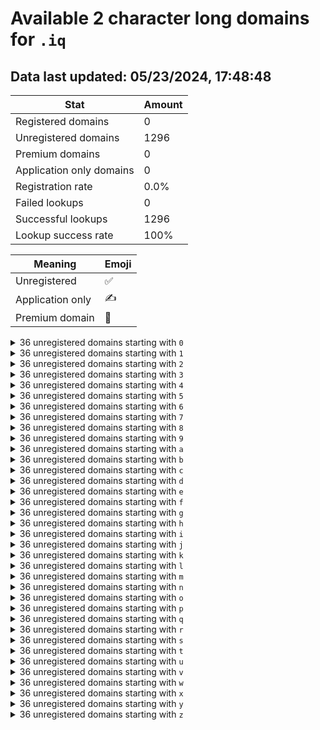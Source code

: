# Available 2 character long domains for `.iq`

## Data last updated: 05/23/2024, 17:48:48

|Stat|Amount|
|--|--|
|Registered domains|0|
|Unregistered domains|1296|
|Premium domains|0|
|Application only domains|0|
|Registration rate|0.0%|
|Failed lookups|0|
|Successful lookups|1296|
|Lookup success rate|100%|


|Meaning|Emoji|
|--|--|
|Unregistered|:white_check_mark:|
|Application only|:writing_hand:|
|Premium domain|:gem:|

<details>
<summary>36 unregistered domains starting with <bold><code>0</code></bold></summary>

|Type|Domain|
|--|--|
|:white_check_mark:|`00.iq`|
|:white_check_mark:|`01.iq`|
|:white_check_mark:|`02.iq`|
|:white_check_mark:|`03.iq`|
|:white_check_mark:|`04.iq`|
|:white_check_mark:|`05.iq`|
|:white_check_mark:|`06.iq`|
|:white_check_mark:|`07.iq`|
|:white_check_mark:|`08.iq`|
|:white_check_mark:|`09.iq`|
|:white_check_mark:|`0a.iq`|
|:white_check_mark:|`0b.iq`|
|:white_check_mark:|`0c.iq`|
|:white_check_mark:|`0d.iq`|
|:white_check_mark:|`0e.iq`|
|:white_check_mark:|`0f.iq`|
|:white_check_mark:|`0g.iq`|
|:white_check_mark:|`0h.iq`|
|:white_check_mark:|`0i.iq`|
|:white_check_mark:|`0j.iq`|
|:white_check_mark:|`0k.iq`|
|:white_check_mark:|`0l.iq`|
|:white_check_mark:|`0m.iq`|
|:white_check_mark:|`0n.iq`|
|:white_check_mark:|`0o.iq`|
|:white_check_mark:|`0p.iq`|
|:white_check_mark:|`0q.iq`|
|:white_check_mark:|`0r.iq`|
|:white_check_mark:|`0s.iq`|
|:white_check_mark:|`0t.iq`|
|:white_check_mark:|`0u.iq`|
|:white_check_mark:|`0v.iq`|
|:white_check_mark:|`0w.iq`|
|:white_check_mark:|`0x.iq`|
|:white_check_mark:|`0y.iq`|
|:white_check_mark:|`0z.iq`|
</details>
<details>
<summary>36 unregistered domains starting with <bold><code>1</code></bold></summary>

|Type|Domain|
|--|--|
|:white_check_mark:|`10.iq`|
|:white_check_mark:|`11.iq`|
|:white_check_mark:|`12.iq`|
|:white_check_mark:|`13.iq`|
|:white_check_mark:|`14.iq`|
|:white_check_mark:|`15.iq`|
|:white_check_mark:|`16.iq`|
|:white_check_mark:|`17.iq`|
|:white_check_mark:|`18.iq`|
|:white_check_mark:|`19.iq`|
|:white_check_mark:|`1a.iq`|
|:white_check_mark:|`1b.iq`|
|:white_check_mark:|`1c.iq`|
|:white_check_mark:|`1d.iq`|
|:white_check_mark:|`1e.iq`|
|:white_check_mark:|`1f.iq`|
|:white_check_mark:|`1g.iq`|
|:white_check_mark:|`1h.iq`|
|:white_check_mark:|`1i.iq`|
|:white_check_mark:|`1j.iq`|
|:white_check_mark:|`1k.iq`|
|:white_check_mark:|`1l.iq`|
|:white_check_mark:|`1m.iq`|
|:white_check_mark:|`1n.iq`|
|:white_check_mark:|`1o.iq`|
|:white_check_mark:|`1p.iq`|
|:white_check_mark:|`1q.iq`|
|:white_check_mark:|`1r.iq`|
|:white_check_mark:|`1s.iq`|
|:white_check_mark:|`1t.iq`|
|:white_check_mark:|`1u.iq`|
|:white_check_mark:|`1v.iq`|
|:white_check_mark:|`1w.iq`|
|:white_check_mark:|`1x.iq`|
|:white_check_mark:|`1y.iq`|
|:white_check_mark:|`1z.iq`|
</details>
<details>
<summary>36 unregistered domains starting with <bold><code>2</code></bold></summary>

|Type|Domain|
|--|--|
|:white_check_mark:|`20.iq`|
|:white_check_mark:|`21.iq`|
|:white_check_mark:|`22.iq`|
|:white_check_mark:|`23.iq`|
|:white_check_mark:|`24.iq`|
|:white_check_mark:|`25.iq`|
|:white_check_mark:|`26.iq`|
|:white_check_mark:|`27.iq`|
|:white_check_mark:|`28.iq`|
|:white_check_mark:|`29.iq`|
|:white_check_mark:|`2a.iq`|
|:white_check_mark:|`2b.iq`|
|:white_check_mark:|`2c.iq`|
|:white_check_mark:|`2d.iq`|
|:white_check_mark:|`2e.iq`|
|:white_check_mark:|`2f.iq`|
|:white_check_mark:|`2g.iq`|
|:white_check_mark:|`2h.iq`|
|:white_check_mark:|`2i.iq`|
|:white_check_mark:|`2j.iq`|
|:white_check_mark:|`2k.iq`|
|:white_check_mark:|`2l.iq`|
|:white_check_mark:|`2m.iq`|
|:white_check_mark:|`2n.iq`|
|:white_check_mark:|`2o.iq`|
|:white_check_mark:|`2p.iq`|
|:white_check_mark:|`2q.iq`|
|:white_check_mark:|`2r.iq`|
|:white_check_mark:|`2s.iq`|
|:white_check_mark:|`2t.iq`|
|:white_check_mark:|`2u.iq`|
|:white_check_mark:|`2v.iq`|
|:white_check_mark:|`2w.iq`|
|:white_check_mark:|`2x.iq`|
|:white_check_mark:|`2y.iq`|
|:white_check_mark:|`2z.iq`|
</details>
<details>
<summary>36 unregistered domains starting with <bold><code>3</code></bold></summary>

|Type|Domain|
|--|--|
|:white_check_mark:|`30.iq`|
|:white_check_mark:|`31.iq`|
|:white_check_mark:|`32.iq`|
|:white_check_mark:|`33.iq`|
|:white_check_mark:|`34.iq`|
|:white_check_mark:|`35.iq`|
|:white_check_mark:|`36.iq`|
|:white_check_mark:|`37.iq`|
|:white_check_mark:|`38.iq`|
|:white_check_mark:|`39.iq`|
|:white_check_mark:|`3a.iq`|
|:white_check_mark:|`3b.iq`|
|:white_check_mark:|`3c.iq`|
|:white_check_mark:|`3d.iq`|
|:white_check_mark:|`3e.iq`|
|:white_check_mark:|`3f.iq`|
|:white_check_mark:|`3g.iq`|
|:white_check_mark:|`3h.iq`|
|:white_check_mark:|`3i.iq`|
|:white_check_mark:|`3j.iq`|
|:white_check_mark:|`3k.iq`|
|:white_check_mark:|`3l.iq`|
|:white_check_mark:|`3m.iq`|
|:white_check_mark:|`3n.iq`|
|:white_check_mark:|`3o.iq`|
|:white_check_mark:|`3p.iq`|
|:white_check_mark:|`3q.iq`|
|:white_check_mark:|`3r.iq`|
|:white_check_mark:|`3s.iq`|
|:white_check_mark:|`3t.iq`|
|:white_check_mark:|`3u.iq`|
|:white_check_mark:|`3v.iq`|
|:white_check_mark:|`3w.iq`|
|:white_check_mark:|`3x.iq`|
|:white_check_mark:|`3y.iq`|
|:white_check_mark:|`3z.iq`|
</details>
<details>
<summary>36 unregistered domains starting with <bold><code>4</code></bold></summary>

|Type|Domain|
|--|--|
|:white_check_mark:|`40.iq`|
|:white_check_mark:|`41.iq`|
|:white_check_mark:|`42.iq`|
|:white_check_mark:|`43.iq`|
|:white_check_mark:|`44.iq`|
|:white_check_mark:|`45.iq`|
|:white_check_mark:|`46.iq`|
|:white_check_mark:|`47.iq`|
|:white_check_mark:|`48.iq`|
|:white_check_mark:|`49.iq`|
|:white_check_mark:|`4a.iq`|
|:white_check_mark:|`4b.iq`|
|:white_check_mark:|`4c.iq`|
|:white_check_mark:|`4d.iq`|
|:white_check_mark:|`4e.iq`|
|:white_check_mark:|`4f.iq`|
|:white_check_mark:|`4g.iq`|
|:white_check_mark:|`4h.iq`|
|:white_check_mark:|`4i.iq`|
|:white_check_mark:|`4j.iq`|
|:white_check_mark:|`4k.iq`|
|:white_check_mark:|`4l.iq`|
|:white_check_mark:|`4m.iq`|
|:white_check_mark:|`4n.iq`|
|:white_check_mark:|`4o.iq`|
|:white_check_mark:|`4p.iq`|
|:white_check_mark:|`4q.iq`|
|:white_check_mark:|`4r.iq`|
|:white_check_mark:|`4s.iq`|
|:white_check_mark:|`4t.iq`|
|:white_check_mark:|`4u.iq`|
|:white_check_mark:|`4v.iq`|
|:white_check_mark:|`4w.iq`|
|:white_check_mark:|`4x.iq`|
|:white_check_mark:|`4y.iq`|
|:white_check_mark:|`4z.iq`|
</details>
<details>
<summary>36 unregistered domains starting with <bold><code>5</code></bold></summary>

|Type|Domain|
|--|--|
|:white_check_mark:|`50.iq`|
|:white_check_mark:|`51.iq`|
|:white_check_mark:|`52.iq`|
|:white_check_mark:|`53.iq`|
|:white_check_mark:|`54.iq`|
|:white_check_mark:|`55.iq`|
|:white_check_mark:|`56.iq`|
|:white_check_mark:|`57.iq`|
|:white_check_mark:|`58.iq`|
|:white_check_mark:|`59.iq`|
|:white_check_mark:|`5a.iq`|
|:white_check_mark:|`5b.iq`|
|:white_check_mark:|`5c.iq`|
|:white_check_mark:|`5d.iq`|
|:white_check_mark:|`5e.iq`|
|:white_check_mark:|`5f.iq`|
|:white_check_mark:|`5g.iq`|
|:white_check_mark:|`5h.iq`|
|:white_check_mark:|`5i.iq`|
|:white_check_mark:|`5j.iq`|
|:white_check_mark:|`5k.iq`|
|:white_check_mark:|`5l.iq`|
|:white_check_mark:|`5m.iq`|
|:white_check_mark:|`5n.iq`|
|:white_check_mark:|`5o.iq`|
|:white_check_mark:|`5p.iq`|
|:white_check_mark:|`5q.iq`|
|:white_check_mark:|`5r.iq`|
|:white_check_mark:|`5s.iq`|
|:white_check_mark:|`5t.iq`|
|:white_check_mark:|`5u.iq`|
|:white_check_mark:|`5v.iq`|
|:white_check_mark:|`5w.iq`|
|:white_check_mark:|`5x.iq`|
|:white_check_mark:|`5y.iq`|
|:white_check_mark:|`5z.iq`|
</details>
<details>
<summary>36 unregistered domains starting with <bold><code>6</code></bold></summary>

|Type|Domain|
|--|--|
|:white_check_mark:|`60.iq`|
|:white_check_mark:|`61.iq`|
|:white_check_mark:|`62.iq`|
|:white_check_mark:|`63.iq`|
|:white_check_mark:|`64.iq`|
|:white_check_mark:|`65.iq`|
|:white_check_mark:|`66.iq`|
|:white_check_mark:|`67.iq`|
|:white_check_mark:|`68.iq`|
|:white_check_mark:|`69.iq`|
|:white_check_mark:|`6a.iq`|
|:white_check_mark:|`6b.iq`|
|:white_check_mark:|`6c.iq`|
|:white_check_mark:|`6d.iq`|
|:white_check_mark:|`6e.iq`|
|:white_check_mark:|`6f.iq`|
|:white_check_mark:|`6g.iq`|
|:white_check_mark:|`6h.iq`|
|:white_check_mark:|`6i.iq`|
|:white_check_mark:|`6j.iq`|
|:white_check_mark:|`6k.iq`|
|:white_check_mark:|`6l.iq`|
|:white_check_mark:|`6m.iq`|
|:white_check_mark:|`6n.iq`|
|:white_check_mark:|`6o.iq`|
|:white_check_mark:|`6p.iq`|
|:white_check_mark:|`6q.iq`|
|:white_check_mark:|`6r.iq`|
|:white_check_mark:|`6s.iq`|
|:white_check_mark:|`6t.iq`|
|:white_check_mark:|`6u.iq`|
|:white_check_mark:|`6v.iq`|
|:white_check_mark:|`6w.iq`|
|:white_check_mark:|`6x.iq`|
|:white_check_mark:|`6y.iq`|
|:white_check_mark:|`6z.iq`|
</details>
<details>
<summary>36 unregistered domains starting with <bold><code>7</code></bold></summary>

|Type|Domain|
|--|--|
|:white_check_mark:|`70.iq`|
|:white_check_mark:|`71.iq`|
|:white_check_mark:|`72.iq`|
|:white_check_mark:|`73.iq`|
|:white_check_mark:|`74.iq`|
|:white_check_mark:|`75.iq`|
|:white_check_mark:|`76.iq`|
|:white_check_mark:|`77.iq`|
|:white_check_mark:|`78.iq`|
|:white_check_mark:|`79.iq`|
|:white_check_mark:|`7a.iq`|
|:white_check_mark:|`7b.iq`|
|:white_check_mark:|`7c.iq`|
|:white_check_mark:|`7d.iq`|
|:white_check_mark:|`7e.iq`|
|:white_check_mark:|`7f.iq`|
|:white_check_mark:|`7g.iq`|
|:white_check_mark:|`7h.iq`|
|:white_check_mark:|`7i.iq`|
|:white_check_mark:|`7j.iq`|
|:white_check_mark:|`7k.iq`|
|:white_check_mark:|`7l.iq`|
|:white_check_mark:|`7m.iq`|
|:white_check_mark:|`7n.iq`|
|:white_check_mark:|`7o.iq`|
|:white_check_mark:|`7p.iq`|
|:white_check_mark:|`7q.iq`|
|:white_check_mark:|`7r.iq`|
|:white_check_mark:|`7s.iq`|
|:white_check_mark:|`7t.iq`|
|:white_check_mark:|`7u.iq`|
|:white_check_mark:|`7v.iq`|
|:white_check_mark:|`7w.iq`|
|:white_check_mark:|`7x.iq`|
|:white_check_mark:|`7y.iq`|
|:white_check_mark:|`7z.iq`|
</details>
<details>
<summary>36 unregistered domains starting with <bold><code>8</code></bold></summary>

|Type|Domain|
|--|--|
|:white_check_mark:|`80.iq`|
|:white_check_mark:|`81.iq`|
|:white_check_mark:|`82.iq`|
|:white_check_mark:|`83.iq`|
|:white_check_mark:|`84.iq`|
|:white_check_mark:|`85.iq`|
|:white_check_mark:|`86.iq`|
|:white_check_mark:|`87.iq`|
|:white_check_mark:|`88.iq`|
|:white_check_mark:|`89.iq`|
|:white_check_mark:|`8a.iq`|
|:white_check_mark:|`8b.iq`|
|:white_check_mark:|`8c.iq`|
|:white_check_mark:|`8d.iq`|
|:white_check_mark:|`8e.iq`|
|:white_check_mark:|`8f.iq`|
|:white_check_mark:|`8g.iq`|
|:white_check_mark:|`8h.iq`|
|:white_check_mark:|`8i.iq`|
|:white_check_mark:|`8j.iq`|
|:white_check_mark:|`8k.iq`|
|:white_check_mark:|`8l.iq`|
|:white_check_mark:|`8m.iq`|
|:white_check_mark:|`8n.iq`|
|:white_check_mark:|`8o.iq`|
|:white_check_mark:|`8p.iq`|
|:white_check_mark:|`8q.iq`|
|:white_check_mark:|`8r.iq`|
|:white_check_mark:|`8s.iq`|
|:white_check_mark:|`8t.iq`|
|:white_check_mark:|`8u.iq`|
|:white_check_mark:|`8v.iq`|
|:white_check_mark:|`8w.iq`|
|:white_check_mark:|`8x.iq`|
|:white_check_mark:|`8y.iq`|
|:white_check_mark:|`8z.iq`|
</details>
<details>
<summary>36 unregistered domains starting with <bold><code>9</code></bold></summary>

|Type|Domain|
|--|--|
|:white_check_mark:|`90.iq`|
|:white_check_mark:|`91.iq`|
|:white_check_mark:|`92.iq`|
|:white_check_mark:|`93.iq`|
|:white_check_mark:|`94.iq`|
|:white_check_mark:|`95.iq`|
|:white_check_mark:|`96.iq`|
|:white_check_mark:|`97.iq`|
|:white_check_mark:|`98.iq`|
|:white_check_mark:|`99.iq`|
|:white_check_mark:|`9a.iq`|
|:white_check_mark:|`9b.iq`|
|:white_check_mark:|`9c.iq`|
|:white_check_mark:|`9d.iq`|
|:white_check_mark:|`9e.iq`|
|:white_check_mark:|`9f.iq`|
|:white_check_mark:|`9g.iq`|
|:white_check_mark:|`9h.iq`|
|:white_check_mark:|`9i.iq`|
|:white_check_mark:|`9j.iq`|
|:white_check_mark:|`9k.iq`|
|:white_check_mark:|`9l.iq`|
|:white_check_mark:|`9m.iq`|
|:white_check_mark:|`9n.iq`|
|:white_check_mark:|`9o.iq`|
|:white_check_mark:|`9p.iq`|
|:white_check_mark:|`9q.iq`|
|:white_check_mark:|`9r.iq`|
|:white_check_mark:|`9s.iq`|
|:white_check_mark:|`9t.iq`|
|:white_check_mark:|`9u.iq`|
|:white_check_mark:|`9v.iq`|
|:white_check_mark:|`9w.iq`|
|:white_check_mark:|`9x.iq`|
|:white_check_mark:|`9y.iq`|
|:white_check_mark:|`9z.iq`|
</details>
<details>
<summary>36 unregistered domains starting with <bold><code>a</code></bold></summary>

|Type|Domain|
|--|--|
|:white_check_mark:|`a0.iq`|
|:white_check_mark:|`a1.iq`|
|:white_check_mark:|`a2.iq`|
|:white_check_mark:|`a3.iq`|
|:white_check_mark:|`a4.iq`|
|:white_check_mark:|`a5.iq`|
|:white_check_mark:|`a6.iq`|
|:white_check_mark:|`a7.iq`|
|:white_check_mark:|`a8.iq`|
|:white_check_mark:|`a9.iq`|
|:white_check_mark:|`aa.iq`|
|:white_check_mark:|`ab.iq`|
|:white_check_mark:|`ac.iq`|
|:white_check_mark:|`ad.iq`|
|:white_check_mark:|`ae.iq`|
|:white_check_mark:|`af.iq`|
|:white_check_mark:|`ag.iq`|
|:white_check_mark:|`ah.iq`|
|:white_check_mark:|`ai.iq`|
|:white_check_mark:|`aj.iq`|
|:white_check_mark:|`ak.iq`|
|:white_check_mark:|`al.iq`|
|:white_check_mark:|`am.iq`|
|:white_check_mark:|`an.iq`|
|:white_check_mark:|`ao.iq`|
|:white_check_mark:|`ap.iq`|
|:white_check_mark:|`aq.iq`|
|:white_check_mark:|`ar.iq`|
|:white_check_mark:|`as.iq`|
|:white_check_mark:|`at.iq`|
|:white_check_mark:|`au.iq`|
|:white_check_mark:|`av.iq`|
|:white_check_mark:|`aw.iq`|
|:white_check_mark:|`ax.iq`|
|:white_check_mark:|`ay.iq`|
|:white_check_mark:|`az.iq`|
</details>
<details>
<summary>36 unregistered domains starting with <bold><code>b</code></bold></summary>

|Type|Domain|
|--|--|
|:white_check_mark:|`b0.iq`|
|:white_check_mark:|`b1.iq`|
|:white_check_mark:|`b2.iq`|
|:white_check_mark:|`b3.iq`|
|:white_check_mark:|`b4.iq`|
|:white_check_mark:|`b5.iq`|
|:white_check_mark:|`b6.iq`|
|:white_check_mark:|`b7.iq`|
|:white_check_mark:|`b8.iq`|
|:white_check_mark:|`b9.iq`|
|:white_check_mark:|`ba.iq`|
|:white_check_mark:|`bb.iq`|
|:white_check_mark:|`bc.iq`|
|:white_check_mark:|`bd.iq`|
|:white_check_mark:|`be.iq`|
|:white_check_mark:|`bf.iq`|
|:white_check_mark:|`bg.iq`|
|:white_check_mark:|`bh.iq`|
|:white_check_mark:|`bi.iq`|
|:white_check_mark:|`bj.iq`|
|:white_check_mark:|`bk.iq`|
|:white_check_mark:|`bl.iq`|
|:white_check_mark:|`bm.iq`|
|:white_check_mark:|`bn.iq`|
|:white_check_mark:|`bo.iq`|
|:white_check_mark:|`bp.iq`|
|:white_check_mark:|`bq.iq`|
|:white_check_mark:|`br.iq`|
|:white_check_mark:|`bs.iq`|
|:white_check_mark:|`bt.iq`|
|:white_check_mark:|`bu.iq`|
|:white_check_mark:|`bv.iq`|
|:white_check_mark:|`bw.iq`|
|:white_check_mark:|`bx.iq`|
|:white_check_mark:|`by.iq`|
|:white_check_mark:|`bz.iq`|
</details>
<details>
<summary>36 unregistered domains starting with <bold><code>c</code></bold></summary>

|Type|Domain|
|--|--|
|:white_check_mark:|`c0.iq`|
|:white_check_mark:|`c1.iq`|
|:white_check_mark:|`c2.iq`|
|:white_check_mark:|`c3.iq`|
|:white_check_mark:|`c4.iq`|
|:white_check_mark:|`c5.iq`|
|:white_check_mark:|`c6.iq`|
|:white_check_mark:|`c7.iq`|
|:white_check_mark:|`c8.iq`|
|:white_check_mark:|`c9.iq`|
|:white_check_mark:|`ca.iq`|
|:white_check_mark:|`cb.iq`|
|:white_check_mark:|`cc.iq`|
|:white_check_mark:|`cd.iq`|
|:white_check_mark:|`ce.iq`|
|:white_check_mark:|`cf.iq`|
|:white_check_mark:|`cg.iq`|
|:white_check_mark:|`ch.iq`|
|:white_check_mark:|`ci.iq`|
|:white_check_mark:|`cj.iq`|
|:white_check_mark:|`ck.iq`|
|:white_check_mark:|`cl.iq`|
|:white_check_mark:|`cm.iq`|
|:white_check_mark:|`cn.iq`|
|:white_check_mark:|`co.iq`|
|:white_check_mark:|`cp.iq`|
|:white_check_mark:|`cq.iq`|
|:white_check_mark:|`cr.iq`|
|:white_check_mark:|`cs.iq`|
|:white_check_mark:|`ct.iq`|
|:white_check_mark:|`cu.iq`|
|:white_check_mark:|`cv.iq`|
|:white_check_mark:|`cw.iq`|
|:white_check_mark:|`cx.iq`|
|:white_check_mark:|`cy.iq`|
|:white_check_mark:|`cz.iq`|
</details>
<details>
<summary>36 unregistered domains starting with <bold><code>d</code></bold></summary>

|Type|Domain|
|--|--|
|:white_check_mark:|`d0.iq`|
|:white_check_mark:|`d1.iq`|
|:white_check_mark:|`d2.iq`|
|:white_check_mark:|`d3.iq`|
|:white_check_mark:|`d4.iq`|
|:white_check_mark:|`d5.iq`|
|:white_check_mark:|`d6.iq`|
|:white_check_mark:|`d7.iq`|
|:white_check_mark:|`d8.iq`|
|:white_check_mark:|`d9.iq`|
|:white_check_mark:|`da.iq`|
|:white_check_mark:|`db.iq`|
|:white_check_mark:|`dc.iq`|
|:white_check_mark:|`dd.iq`|
|:white_check_mark:|`de.iq`|
|:white_check_mark:|`df.iq`|
|:white_check_mark:|`dg.iq`|
|:white_check_mark:|`dh.iq`|
|:white_check_mark:|`di.iq`|
|:white_check_mark:|`dj.iq`|
|:white_check_mark:|`dk.iq`|
|:white_check_mark:|`dl.iq`|
|:white_check_mark:|`dm.iq`|
|:white_check_mark:|`dn.iq`|
|:white_check_mark:|`do.iq`|
|:white_check_mark:|`dp.iq`|
|:white_check_mark:|`dq.iq`|
|:white_check_mark:|`dr.iq`|
|:white_check_mark:|`ds.iq`|
|:white_check_mark:|`dt.iq`|
|:white_check_mark:|`du.iq`|
|:white_check_mark:|`dv.iq`|
|:white_check_mark:|`dw.iq`|
|:white_check_mark:|`dx.iq`|
|:white_check_mark:|`dy.iq`|
|:white_check_mark:|`dz.iq`|
</details>
<details>
<summary>36 unregistered domains starting with <bold><code>e</code></bold></summary>

|Type|Domain|
|--|--|
|:white_check_mark:|`e0.iq`|
|:white_check_mark:|`e1.iq`|
|:white_check_mark:|`e2.iq`|
|:white_check_mark:|`e3.iq`|
|:white_check_mark:|`e4.iq`|
|:white_check_mark:|`e5.iq`|
|:white_check_mark:|`e6.iq`|
|:white_check_mark:|`e7.iq`|
|:white_check_mark:|`e8.iq`|
|:white_check_mark:|`e9.iq`|
|:white_check_mark:|`ea.iq`|
|:white_check_mark:|`eb.iq`|
|:white_check_mark:|`ec.iq`|
|:white_check_mark:|`ed.iq`|
|:white_check_mark:|`ee.iq`|
|:white_check_mark:|`ef.iq`|
|:white_check_mark:|`eg.iq`|
|:white_check_mark:|`eh.iq`|
|:white_check_mark:|`ei.iq`|
|:white_check_mark:|`ej.iq`|
|:white_check_mark:|`ek.iq`|
|:white_check_mark:|`el.iq`|
|:white_check_mark:|`em.iq`|
|:white_check_mark:|`en.iq`|
|:white_check_mark:|`eo.iq`|
|:white_check_mark:|`ep.iq`|
|:white_check_mark:|`eq.iq`|
|:white_check_mark:|`er.iq`|
|:white_check_mark:|`es.iq`|
|:white_check_mark:|`et.iq`|
|:white_check_mark:|`eu.iq`|
|:white_check_mark:|`ev.iq`|
|:white_check_mark:|`ew.iq`|
|:white_check_mark:|`ex.iq`|
|:white_check_mark:|`ey.iq`|
|:white_check_mark:|`ez.iq`|
</details>
<details>
<summary>36 unregistered domains starting with <bold><code>f</code></bold></summary>

|Type|Domain|
|--|--|
|:white_check_mark:|`f0.iq`|
|:white_check_mark:|`f1.iq`|
|:white_check_mark:|`f2.iq`|
|:white_check_mark:|`f3.iq`|
|:white_check_mark:|`f4.iq`|
|:white_check_mark:|`f5.iq`|
|:white_check_mark:|`f6.iq`|
|:white_check_mark:|`f7.iq`|
|:white_check_mark:|`f8.iq`|
|:white_check_mark:|`f9.iq`|
|:white_check_mark:|`fa.iq`|
|:white_check_mark:|`fb.iq`|
|:white_check_mark:|`fc.iq`|
|:white_check_mark:|`fd.iq`|
|:white_check_mark:|`fe.iq`|
|:white_check_mark:|`ff.iq`|
|:white_check_mark:|`fg.iq`|
|:white_check_mark:|`fh.iq`|
|:white_check_mark:|`fi.iq`|
|:white_check_mark:|`fj.iq`|
|:white_check_mark:|`fk.iq`|
|:white_check_mark:|`fl.iq`|
|:white_check_mark:|`fm.iq`|
|:white_check_mark:|`fn.iq`|
|:white_check_mark:|`fo.iq`|
|:white_check_mark:|`fp.iq`|
|:white_check_mark:|`fq.iq`|
|:white_check_mark:|`fr.iq`|
|:white_check_mark:|`fs.iq`|
|:white_check_mark:|`ft.iq`|
|:white_check_mark:|`fu.iq`|
|:white_check_mark:|`fv.iq`|
|:white_check_mark:|`fw.iq`|
|:white_check_mark:|`fx.iq`|
|:white_check_mark:|`fy.iq`|
|:white_check_mark:|`fz.iq`|
</details>
<details>
<summary>36 unregistered domains starting with <bold><code>g</code></bold></summary>

|Type|Domain|
|--|--|
|:white_check_mark:|`g0.iq`|
|:white_check_mark:|`g1.iq`|
|:white_check_mark:|`g2.iq`|
|:white_check_mark:|`g3.iq`|
|:white_check_mark:|`g4.iq`|
|:white_check_mark:|`g5.iq`|
|:white_check_mark:|`g6.iq`|
|:white_check_mark:|`g7.iq`|
|:white_check_mark:|`g8.iq`|
|:white_check_mark:|`g9.iq`|
|:white_check_mark:|`ga.iq`|
|:white_check_mark:|`gb.iq`|
|:white_check_mark:|`gc.iq`|
|:white_check_mark:|`gd.iq`|
|:white_check_mark:|`ge.iq`|
|:white_check_mark:|`gf.iq`|
|:white_check_mark:|`gg.iq`|
|:white_check_mark:|`gh.iq`|
|:white_check_mark:|`gi.iq`|
|:white_check_mark:|`gj.iq`|
|:white_check_mark:|`gk.iq`|
|:white_check_mark:|`gl.iq`|
|:white_check_mark:|`gm.iq`|
|:white_check_mark:|`gn.iq`|
|:white_check_mark:|`go.iq`|
|:white_check_mark:|`gp.iq`|
|:white_check_mark:|`gq.iq`|
|:white_check_mark:|`gr.iq`|
|:white_check_mark:|`gs.iq`|
|:white_check_mark:|`gt.iq`|
|:white_check_mark:|`gu.iq`|
|:white_check_mark:|`gv.iq`|
|:white_check_mark:|`gw.iq`|
|:white_check_mark:|`gx.iq`|
|:white_check_mark:|`gy.iq`|
|:white_check_mark:|`gz.iq`|
</details>
<details>
<summary>36 unregistered domains starting with <bold><code>h</code></bold></summary>

|Type|Domain|
|--|--|
|:white_check_mark:|`h0.iq`|
|:white_check_mark:|`h1.iq`|
|:white_check_mark:|`h2.iq`|
|:white_check_mark:|`h3.iq`|
|:white_check_mark:|`h4.iq`|
|:white_check_mark:|`h5.iq`|
|:white_check_mark:|`h6.iq`|
|:white_check_mark:|`h7.iq`|
|:white_check_mark:|`h8.iq`|
|:white_check_mark:|`h9.iq`|
|:white_check_mark:|`ha.iq`|
|:white_check_mark:|`hb.iq`|
|:white_check_mark:|`hc.iq`|
|:white_check_mark:|`hd.iq`|
|:white_check_mark:|`he.iq`|
|:white_check_mark:|`hf.iq`|
|:white_check_mark:|`hg.iq`|
|:white_check_mark:|`hh.iq`|
|:white_check_mark:|`hi.iq`|
|:white_check_mark:|`hj.iq`|
|:white_check_mark:|`hk.iq`|
|:white_check_mark:|`hl.iq`|
|:white_check_mark:|`hm.iq`|
|:white_check_mark:|`hn.iq`|
|:white_check_mark:|`ho.iq`|
|:white_check_mark:|`hp.iq`|
|:white_check_mark:|`hq.iq`|
|:white_check_mark:|`hr.iq`|
|:white_check_mark:|`hs.iq`|
|:white_check_mark:|`ht.iq`|
|:white_check_mark:|`hu.iq`|
|:white_check_mark:|`hv.iq`|
|:white_check_mark:|`hw.iq`|
|:white_check_mark:|`hx.iq`|
|:white_check_mark:|`hy.iq`|
|:white_check_mark:|`hz.iq`|
</details>
<details>
<summary>36 unregistered domains starting with <bold><code>i</code></bold></summary>

|Type|Domain|
|--|--|
|:white_check_mark:|`i0.iq`|
|:white_check_mark:|`i1.iq`|
|:white_check_mark:|`i2.iq`|
|:white_check_mark:|`i3.iq`|
|:white_check_mark:|`i4.iq`|
|:white_check_mark:|`i5.iq`|
|:white_check_mark:|`i6.iq`|
|:white_check_mark:|`i7.iq`|
|:white_check_mark:|`i8.iq`|
|:white_check_mark:|`i9.iq`|
|:white_check_mark:|`ia.iq`|
|:white_check_mark:|`ib.iq`|
|:white_check_mark:|`ic.iq`|
|:white_check_mark:|`id.iq`|
|:white_check_mark:|`ie.iq`|
|:white_check_mark:|`if.iq`|
|:white_check_mark:|`ig.iq`|
|:white_check_mark:|`ih.iq`|
|:white_check_mark:|`ii.iq`|
|:white_check_mark:|`ij.iq`|
|:white_check_mark:|`ik.iq`|
|:white_check_mark:|`il.iq`|
|:white_check_mark:|`im.iq`|
|:white_check_mark:|`in.iq`|
|:white_check_mark:|`io.iq`|
|:white_check_mark:|`ip.iq`|
|:white_check_mark:|`iq.iq`|
|:white_check_mark:|`ir.iq`|
|:white_check_mark:|`is.iq`|
|:white_check_mark:|`it.iq`|
|:white_check_mark:|`iu.iq`|
|:white_check_mark:|`iv.iq`|
|:white_check_mark:|`iw.iq`|
|:white_check_mark:|`ix.iq`|
|:white_check_mark:|`iy.iq`|
|:white_check_mark:|`iz.iq`|
</details>
<details>
<summary>36 unregistered domains starting with <bold><code>j</code></bold></summary>

|Type|Domain|
|--|--|
|:white_check_mark:|`j0.iq`|
|:white_check_mark:|`j1.iq`|
|:white_check_mark:|`j2.iq`|
|:white_check_mark:|`j3.iq`|
|:white_check_mark:|`j4.iq`|
|:white_check_mark:|`j5.iq`|
|:white_check_mark:|`j6.iq`|
|:white_check_mark:|`j7.iq`|
|:white_check_mark:|`j8.iq`|
|:white_check_mark:|`j9.iq`|
|:white_check_mark:|`ja.iq`|
|:white_check_mark:|`jb.iq`|
|:white_check_mark:|`jc.iq`|
|:white_check_mark:|`jd.iq`|
|:white_check_mark:|`je.iq`|
|:white_check_mark:|`jf.iq`|
|:white_check_mark:|`jg.iq`|
|:white_check_mark:|`jh.iq`|
|:white_check_mark:|`ji.iq`|
|:white_check_mark:|`jj.iq`|
|:white_check_mark:|`jk.iq`|
|:white_check_mark:|`jl.iq`|
|:white_check_mark:|`jm.iq`|
|:white_check_mark:|`jn.iq`|
|:white_check_mark:|`jo.iq`|
|:white_check_mark:|`jp.iq`|
|:white_check_mark:|`jq.iq`|
|:white_check_mark:|`jr.iq`|
|:white_check_mark:|`js.iq`|
|:white_check_mark:|`jt.iq`|
|:white_check_mark:|`ju.iq`|
|:white_check_mark:|`jv.iq`|
|:white_check_mark:|`jw.iq`|
|:white_check_mark:|`jx.iq`|
|:white_check_mark:|`jy.iq`|
|:white_check_mark:|`jz.iq`|
</details>
<details>
<summary>36 unregistered domains starting with <bold><code>k</code></bold></summary>

|Type|Domain|
|--|--|
|:white_check_mark:|`k0.iq`|
|:white_check_mark:|`k1.iq`|
|:white_check_mark:|`k2.iq`|
|:white_check_mark:|`k3.iq`|
|:white_check_mark:|`k4.iq`|
|:white_check_mark:|`k5.iq`|
|:white_check_mark:|`k6.iq`|
|:white_check_mark:|`k7.iq`|
|:white_check_mark:|`k8.iq`|
|:white_check_mark:|`k9.iq`|
|:white_check_mark:|`ka.iq`|
|:white_check_mark:|`kb.iq`|
|:white_check_mark:|`kc.iq`|
|:white_check_mark:|`kd.iq`|
|:white_check_mark:|`ke.iq`|
|:white_check_mark:|`kf.iq`|
|:white_check_mark:|`kg.iq`|
|:white_check_mark:|`kh.iq`|
|:white_check_mark:|`ki.iq`|
|:white_check_mark:|`kj.iq`|
|:white_check_mark:|`kk.iq`|
|:white_check_mark:|`kl.iq`|
|:white_check_mark:|`km.iq`|
|:white_check_mark:|`kn.iq`|
|:white_check_mark:|`ko.iq`|
|:white_check_mark:|`kp.iq`|
|:white_check_mark:|`kq.iq`|
|:white_check_mark:|`kr.iq`|
|:white_check_mark:|`ks.iq`|
|:white_check_mark:|`kt.iq`|
|:white_check_mark:|`ku.iq`|
|:white_check_mark:|`kv.iq`|
|:white_check_mark:|`kw.iq`|
|:white_check_mark:|`kx.iq`|
|:white_check_mark:|`ky.iq`|
|:white_check_mark:|`kz.iq`|
</details>
<details>
<summary>36 unregistered domains starting with <bold><code>l</code></bold></summary>

|Type|Domain|
|--|--|
|:white_check_mark:|`l0.iq`|
|:white_check_mark:|`l1.iq`|
|:white_check_mark:|`l2.iq`|
|:white_check_mark:|`l3.iq`|
|:white_check_mark:|`l4.iq`|
|:white_check_mark:|`l5.iq`|
|:white_check_mark:|`l6.iq`|
|:white_check_mark:|`l7.iq`|
|:white_check_mark:|`l8.iq`|
|:white_check_mark:|`l9.iq`|
|:white_check_mark:|`la.iq`|
|:white_check_mark:|`lb.iq`|
|:white_check_mark:|`lc.iq`|
|:white_check_mark:|`ld.iq`|
|:white_check_mark:|`le.iq`|
|:white_check_mark:|`lf.iq`|
|:white_check_mark:|`lg.iq`|
|:white_check_mark:|`lh.iq`|
|:white_check_mark:|`li.iq`|
|:white_check_mark:|`lj.iq`|
|:white_check_mark:|`lk.iq`|
|:white_check_mark:|`ll.iq`|
|:white_check_mark:|`lm.iq`|
|:white_check_mark:|`ln.iq`|
|:white_check_mark:|`lo.iq`|
|:white_check_mark:|`lp.iq`|
|:white_check_mark:|`lq.iq`|
|:white_check_mark:|`lr.iq`|
|:white_check_mark:|`ls.iq`|
|:white_check_mark:|`lt.iq`|
|:white_check_mark:|`lu.iq`|
|:white_check_mark:|`lv.iq`|
|:white_check_mark:|`lw.iq`|
|:white_check_mark:|`lx.iq`|
|:white_check_mark:|`ly.iq`|
|:white_check_mark:|`lz.iq`|
</details>
<details>
<summary>36 unregistered domains starting with <bold><code>m</code></bold></summary>

|Type|Domain|
|--|--|
|:white_check_mark:|`m0.iq`|
|:white_check_mark:|`m1.iq`|
|:white_check_mark:|`m2.iq`|
|:white_check_mark:|`m3.iq`|
|:white_check_mark:|`m4.iq`|
|:white_check_mark:|`m5.iq`|
|:white_check_mark:|`m6.iq`|
|:white_check_mark:|`m7.iq`|
|:white_check_mark:|`m8.iq`|
|:white_check_mark:|`m9.iq`|
|:white_check_mark:|`ma.iq`|
|:white_check_mark:|`mb.iq`|
|:white_check_mark:|`mc.iq`|
|:white_check_mark:|`md.iq`|
|:white_check_mark:|`me.iq`|
|:white_check_mark:|`mf.iq`|
|:white_check_mark:|`mg.iq`|
|:white_check_mark:|`mh.iq`|
|:white_check_mark:|`mi.iq`|
|:white_check_mark:|`mj.iq`|
|:white_check_mark:|`mk.iq`|
|:white_check_mark:|`ml.iq`|
|:white_check_mark:|`mm.iq`|
|:white_check_mark:|`mn.iq`|
|:white_check_mark:|`mo.iq`|
|:white_check_mark:|`mp.iq`|
|:white_check_mark:|`mq.iq`|
|:white_check_mark:|`mr.iq`|
|:white_check_mark:|`ms.iq`|
|:white_check_mark:|`mt.iq`|
|:white_check_mark:|`mu.iq`|
|:white_check_mark:|`mv.iq`|
|:white_check_mark:|`mw.iq`|
|:white_check_mark:|`mx.iq`|
|:white_check_mark:|`my.iq`|
|:white_check_mark:|`mz.iq`|
</details>
<details>
<summary>36 unregistered domains starting with <bold><code>n</code></bold></summary>

|Type|Domain|
|--|--|
|:white_check_mark:|`n0.iq`|
|:white_check_mark:|`n1.iq`|
|:white_check_mark:|`n2.iq`|
|:white_check_mark:|`n3.iq`|
|:white_check_mark:|`n4.iq`|
|:white_check_mark:|`n5.iq`|
|:white_check_mark:|`n6.iq`|
|:white_check_mark:|`n7.iq`|
|:white_check_mark:|`n8.iq`|
|:white_check_mark:|`n9.iq`|
|:white_check_mark:|`na.iq`|
|:white_check_mark:|`nb.iq`|
|:white_check_mark:|`nc.iq`|
|:white_check_mark:|`nd.iq`|
|:white_check_mark:|`ne.iq`|
|:white_check_mark:|`nf.iq`|
|:white_check_mark:|`ng.iq`|
|:white_check_mark:|`nh.iq`|
|:white_check_mark:|`ni.iq`|
|:white_check_mark:|`nj.iq`|
|:white_check_mark:|`nk.iq`|
|:white_check_mark:|`nl.iq`|
|:white_check_mark:|`nm.iq`|
|:white_check_mark:|`nn.iq`|
|:white_check_mark:|`no.iq`|
|:white_check_mark:|`np.iq`|
|:white_check_mark:|`nq.iq`|
|:white_check_mark:|`nr.iq`|
|:white_check_mark:|`ns.iq`|
|:white_check_mark:|`nt.iq`|
|:white_check_mark:|`nu.iq`|
|:white_check_mark:|`nv.iq`|
|:white_check_mark:|`nw.iq`|
|:white_check_mark:|`nx.iq`|
|:white_check_mark:|`ny.iq`|
|:white_check_mark:|`nz.iq`|
</details>
<details>
<summary>36 unregistered domains starting with <bold><code>o</code></bold></summary>

|Type|Domain|
|--|--|
|:white_check_mark:|`o0.iq`|
|:white_check_mark:|`o1.iq`|
|:white_check_mark:|`o2.iq`|
|:white_check_mark:|`o3.iq`|
|:white_check_mark:|`o4.iq`|
|:white_check_mark:|`o5.iq`|
|:white_check_mark:|`o6.iq`|
|:white_check_mark:|`o7.iq`|
|:white_check_mark:|`o8.iq`|
|:white_check_mark:|`o9.iq`|
|:white_check_mark:|`oa.iq`|
|:white_check_mark:|`ob.iq`|
|:white_check_mark:|`oc.iq`|
|:white_check_mark:|`od.iq`|
|:white_check_mark:|`oe.iq`|
|:white_check_mark:|`of.iq`|
|:white_check_mark:|`og.iq`|
|:white_check_mark:|`oh.iq`|
|:white_check_mark:|`oi.iq`|
|:white_check_mark:|`oj.iq`|
|:white_check_mark:|`ok.iq`|
|:white_check_mark:|`ol.iq`|
|:white_check_mark:|`om.iq`|
|:white_check_mark:|`on.iq`|
|:white_check_mark:|`oo.iq`|
|:white_check_mark:|`op.iq`|
|:white_check_mark:|`oq.iq`|
|:white_check_mark:|`or.iq`|
|:white_check_mark:|`os.iq`|
|:white_check_mark:|`ot.iq`|
|:white_check_mark:|`ou.iq`|
|:white_check_mark:|`ov.iq`|
|:white_check_mark:|`ow.iq`|
|:white_check_mark:|`ox.iq`|
|:white_check_mark:|`oy.iq`|
|:white_check_mark:|`oz.iq`|
</details>
<details>
<summary>36 unregistered domains starting with <bold><code>p</code></bold></summary>

|Type|Domain|
|--|--|
|:white_check_mark:|`p0.iq`|
|:white_check_mark:|`p1.iq`|
|:white_check_mark:|`p2.iq`|
|:white_check_mark:|`p3.iq`|
|:white_check_mark:|`p4.iq`|
|:white_check_mark:|`p5.iq`|
|:white_check_mark:|`p6.iq`|
|:white_check_mark:|`p7.iq`|
|:white_check_mark:|`p8.iq`|
|:white_check_mark:|`p9.iq`|
|:white_check_mark:|`pa.iq`|
|:white_check_mark:|`pb.iq`|
|:white_check_mark:|`pc.iq`|
|:white_check_mark:|`pd.iq`|
|:white_check_mark:|`pe.iq`|
|:white_check_mark:|`pf.iq`|
|:white_check_mark:|`pg.iq`|
|:white_check_mark:|`ph.iq`|
|:white_check_mark:|`pi.iq`|
|:white_check_mark:|`pj.iq`|
|:white_check_mark:|`pk.iq`|
|:white_check_mark:|`pl.iq`|
|:white_check_mark:|`pm.iq`|
|:white_check_mark:|`pn.iq`|
|:white_check_mark:|`po.iq`|
|:white_check_mark:|`pp.iq`|
|:white_check_mark:|`pq.iq`|
|:white_check_mark:|`pr.iq`|
|:white_check_mark:|`ps.iq`|
|:white_check_mark:|`pt.iq`|
|:white_check_mark:|`pu.iq`|
|:white_check_mark:|`pv.iq`|
|:white_check_mark:|`pw.iq`|
|:white_check_mark:|`px.iq`|
|:white_check_mark:|`py.iq`|
|:white_check_mark:|`pz.iq`|
</details>
<details>
<summary>36 unregistered domains starting with <bold><code>q</code></bold></summary>

|Type|Domain|
|--|--|
|:white_check_mark:|`q0.iq`|
|:white_check_mark:|`q1.iq`|
|:white_check_mark:|`q2.iq`|
|:white_check_mark:|`q3.iq`|
|:white_check_mark:|`q4.iq`|
|:white_check_mark:|`q5.iq`|
|:white_check_mark:|`q6.iq`|
|:white_check_mark:|`q7.iq`|
|:white_check_mark:|`q8.iq`|
|:white_check_mark:|`q9.iq`|
|:white_check_mark:|`qa.iq`|
|:white_check_mark:|`qb.iq`|
|:white_check_mark:|`qc.iq`|
|:white_check_mark:|`qd.iq`|
|:white_check_mark:|`qe.iq`|
|:white_check_mark:|`qf.iq`|
|:white_check_mark:|`qg.iq`|
|:white_check_mark:|`qh.iq`|
|:white_check_mark:|`qi.iq`|
|:white_check_mark:|`qj.iq`|
|:white_check_mark:|`qk.iq`|
|:white_check_mark:|`ql.iq`|
|:white_check_mark:|`qm.iq`|
|:white_check_mark:|`qn.iq`|
|:white_check_mark:|`qo.iq`|
|:white_check_mark:|`qp.iq`|
|:white_check_mark:|`qq.iq`|
|:white_check_mark:|`qr.iq`|
|:white_check_mark:|`qs.iq`|
|:white_check_mark:|`qt.iq`|
|:white_check_mark:|`qu.iq`|
|:white_check_mark:|`qv.iq`|
|:white_check_mark:|`qw.iq`|
|:white_check_mark:|`qx.iq`|
|:white_check_mark:|`qy.iq`|
|:white_check_mark:|`qz.iq`|
</details>
<details>
<summary>36 unregistered domains starting with <bold><code>r</code></bold></summary>

|Type|Domain|
|--|--|
|:white_check_mark:|`r0.iq`|
|:white_check_mark:|`r1.iq`|
|:white_check_mark:|`r2.iq`|
|:white_check_mark:|`r3.iq`|
|:white_check_mark:|`r4.iq`|
|:white_check_mark:|`r5.iq`|
|:white_check_mark:|`r6.iq`|
|:white_check_mark:|`r7.iq`|
|:white_check_mark:|`r8.iq`|
|:white_check_mark:|`r9.iq`|
|:white_check_mark:|`ra.iq`|
|:white_check_mark:|`rb.iq`|
|:white_check_mark:|`rc.iq`|
|:white_check_mark:|`rd.iq`|
|:white_check_mark:|`re.iq`|
|:white_check_mark:|`rf.iq`|
|:white_check_mark:|`rg.iq`|
|:white_check_mark:|`rh.iq`|
|:white_check_mark:|`ri.iq`|
|:white_check_mark:|`rj.iq`|
|:white_check_mark:|`rk.iq`|
|:white_check_mark:|`rl.iq`|
|:white_check_mark:|`rm.iq`|
|:white_check_mark:|`rn.iq`|
|:white_check_mark:|`ro.iq`|
|:white_check_mark:|`rp.iq`|
|:white_check_mark:|`rq.iq`|
|:white_check_mark:|`rr.iq`|
|:white_check_mark:|`rs.iq`|
|:white_check_mark:|`rt.iq`|
|:white_check_mark:|`ru.iq`|
|:white_check_mark:|`rv.iq`|
|:white_check_mark:|`rw.iq`|
|:white_check_mark:|`rx.iq`|
|:white_check_mark:|`ry.iq`|
|:white_check_mark:|`rz.iq`|
</details>
<details>
<summary>36 unregistered domains starting with <bold><code>s</code></bold></summary>

|Type|Domain|
|--|--|
|:white_check_mark:|`s0.iq`|
|:white_check_mark:|`s1.iq`|
|:white_check_mark:|`s2.iq`|
|:white_check_mark:|`s3.iq`|
|:white_check_mark:|`s4.iq`|
|:white_check_mark:|`s5.iq`|
|:white_check_mark:|`s6.iq`|
|:white_check_mark:|`s7.iq`|
|:white_check_mark:|`s8.iq`|
|:white_check_mark:|`s9.iq`|
|:white_check_mark:|`sa.iq`|
|:white_check_mark:|`sb.iq`|
|:white_check_mark:|`sc.iq`|
|:white_check_mark:|`sd.iq`|
|:white_check_mark:|`se.iq`|
|:white_check_mark:|`sf.iq`|
|:white_check_mark:|`sg.iq`|
|:white_check_mark:|`sh.iq`|
|:white_check_mark:|`si.iq`|
|:white_check_mark:|`sj.iq`|
|:white_check_mark:|`sk.iq`|
|:white_check_mark:|`sl.iq`|
|:white_check_mark:|`sm.iq`|
|:white_check_mark:|`sn.iq`|
|:white_check_mark:|`so.iq`|
|:white_check_mark:|`sp.iq`|
|:white_check_mark:|`sq.iq`|
|:white_check_mark:|`sr.iq`|
|:white_check_mark:|`ss.iq`|
|:white_check_mark:|`st.iq`|
|:white_check_mark:|`su.iq`|
|:white_check_mark:|`sv.iq`|
|:white_check_mark:|`sw.iq`|
|:white_check_mark:|`sx.iq`|
|:white_check_mark:|`sy.iq`|
|:white_check_mark:|`sz.iq`|
</details>
<details>
<summary>36 unregistered domains starting with <bold><code>t</code></bold></summary>

|Type|Domain|
|--|--|
|:white_check_mark:|`t0.iq`|
|:white_check_mark:|`t1.iq`|
|:white_check_mark:|`t2.iq`|
|:white_check_mark:|`t3.iq`|
|:white_check_mark:|`t4.iq`|
|:white_check_mark:|`t5.iq`|
|:white_check_mark:|`t6.iq`|
|:white_check_mark:|`t7.iq`|
|:white_check_mark:|`t8.iq`|
|:white_check_mark:|`t9.iq`|
|:white_check_mark:|`ta.iq`|
|:white_check_mark:|`tb.iq`|
|:white_check_mark:|`tc.iq`|
|:white_check_mark:|`td.iq`|
|:white_check_mark:|`te.iq`|
|:white_check_mark:|`tf.iq`|
|:white_check_mark:|`tg.iq`|
|:white_check_mark:|`th.iq`|
|:white_check_mark:|`ti.iq`|
|:white_check_mark:|`tj.iq`|
|:white_check_mark:|`tk.iq`|
|:white_check_mark:|`tl.iq`|
|:white_check_mark:|`tm.iq`|
|:white_check_mark:|`tn.iq`|
|:white_check_mark:|`to.iq`|
|:white_check_mark:|`tp.iq`|
|:white_check_mark:|`tq.iq`|
|:white_check_mark:|`tr.iq`|
|:white_check_mark:|`ts.iq`|
|:white_check_mark:|`tt.iq`|
|:white_check_mark:|`tu.iq`|
|:white_check_mark:|`tv.iq`|
|:white_check_mark:|`tw.iq`|
|:white_check_mark:|`tx.iq`|
|:white_check_mark:|`ty.iq`|
|:white_check_mark:|`tz.iq`|
</details>
<details>
<summary>36 unregistered domains starting with <bold><code>u</code></bold></summary>

|Type|Domain|
|--|--|
|:white_check_mark:|`u0.iq`|
|:white_check_mark:|`u1.iq`|
|:white_check_mark:|`u2.iq`|
|:white_check_mark:|`u3.iq`|
|:white_check_mark:|`u4.iq`|
|:white_check_mark:|`u5.iq`|
|:white_check_mark:|`u6.iq`|
|:white_check_mark:|`u7.iq`|
|:white_check_mark:|`u8.iq`|
|:white_check_mark:|`u9.iq`|
|:white_check_mark:|`ua.iq`|
|:white_check_mark:|`ub.iq`|
|:white_check_mark:|`uc.iq`|
|:white_check_mark:|`ud.iq`|
|:white_check_mark:|`ue.iq`|
|:white_check_mark:|`uf.iq`|
|:white_check_mark:|`ug.iq`|
|:white_check_mark:|`uh.iq`|
|:white_check_mark:|`ui.iq`|
|:white_check_mark:|`uj.iq`|
|:white_check_mark:|`uk.iq`|
|:white_check_mark:|`ul.iq`|
|:white_check_mark:|`um.iq`|
|:white_check_mark:|`un.iq`|
|:white_check_mark:|`uo.iq`|
|:white_check_mark:|`up.iq`|
|:white_check_mark:|`uq.iq`|
|:white_check_mark:|`ur.iq`|
|:white_check_mark:|`us.iq`|
|:white_check_mark:|`ut.iq`|
|:white_check_mark:|`uu.iq`|
|:white_check_mark:|`uv.iq`|
|:white_check_mark:|`uw.iq`|
|:white_check_mark:|`ux.iq`|
|:white_check_mark:|`uy.iq`|
|:white_check_mark:|`uz.iq`|
</details>
<details>
<summary>36 unregistered domains starting with <bold><code>v</code></bold></summary>

|Type|Domain|
|--|--|
|:white_check_mark:|`v0.iq`|
|:white_check_mark:|`v1.iq`|
|:white_check_mark:|`v2.iq`|
|:white_check_mark:|`v3.iq`|
|:white_check_mark:|`v4.iq`|
|:white_check_mark:|`v5.iq`|
|:white_check_mark:|`v6.iq`|
|:white_check_mark:|`v7.iq`|
|:white_check_mark:|`v8.iq`|
|:white_check_mark:|`v9.iq`|
|:white_check_mark:|`va.iq`|
|:white_check_mark:|`vb.iq`|
|:white_check_mark:|`vc.iq`|
|:white_check_mark:|`vd.iq`|
|:white_check_mark:|`ve.iq`|
|:white_check_mark:|`vf.iq`|
|:white_check_mark:|`vg.iq`|
|:white_check_mark:|`vh.iq`|
|:white_check_mark:|`vi.iq`|
|:white_check_mark:|`vj.iq`|
|:white_check_mark:|`vk.iq`|
|:white_check_mark:|`vl.iq`|
|:white_check_mark:|`vm.iq`|
|:white_check_mark:|`vn.iq`|
|:white_check_mark:|`vo.iq`|
|:white_check_mark:|`vp.iq`|
|:white_check_mark:|`vq.iq`|
|:white_check_mark:|`vr.iq`|
|:white_check_mark:|`vs.iq`|
|:white_check_mark:|`vt.iq`|
|:white_check_mark:|`vu.iq`|
|:white_check_mark:|`vv.iq`|
|:white_check_mark:|`vw.iq`|
|:white_check_mark:|`vx.iq`|
|:white_check_mark:|`vy.iq`|
|:white_check_mark:|`vz.iq`|
</details>
<details>
<summary>36 unregistered domains starting with <bold><code>w</code></bold></summary>

|Type|Domain|
|--|--|
|:white_check_mark:|`w0.iq`|
|:white_check_mark:|`w1.iq`|
|:white_check_mark:|`w2.iq`|
|:white_check_mark:|`w3.iq`|
|:white_check_mark:|`w4.iq`|
|:white_check_mark:|`w5.iq`|
|:white_check_mark:|`w6.iq`|
|:white_check_mark:|`w7.iq`|
|:white_check_mark:|`w8.iq`|
|:white_check_mark:|`w9.iq`|
|:white_check_mark:|`wa.iq`|
|:white_check_mark:|`wb.iq`|
|:white_check_mark:|`wc.iq`|
|:white_check_mark:|`wd.iq`|
|:white_check_mark:|`we.iq`|
|:white_check_mark:|`wf.iq`|
|:white_check_mark:|`wg.iq`|
|:white_check_mark:|`wh.iq`|
|:white_check_mark:|`wi.iq`|
|:white_check_mark:|`wj.iq`|
|:white_check_mark:|`wk.iq`|
|:white_check_mark:|`wl.iq`|
|:white_check_mark:|`wm.iq`|
|:white_check_mark:|`wn.iq`|
|:white_check_mark:|`wo.iq`|
|:white_check_mark:|`wp.iq`|
|:white_check_mark:|`wq.iq`|
|:white_check_mark:|`wr.iq`|
|:white_check_mark:|`ws.iq`|
|:white_check_mark:|`wt.iq`|
|:white_check_mark:|`wu.iq`|
|:white_check_mark:|`wv.iq`|
|:white_check_mark:|`ww.iq`|
|:white_check_mark:|`wx.iq`|
|:white_check_mark:|`wy.iq`|
|:white_check_mark:|`wz.iq`|
</details>
<details>
<summary>36 unregistered domains starting with <bold><code>x</code></bold></summary>

|Type|Domain|
|--|--|
|:white_check_mark:|`x0.iq`|
|:white_check_mark:|`x1.iq`|
|:white_check_mark:|`x2.iq`|
|:white_check_mark:|`x3.iq`|
|:white_check_mark:|`x4.iq`|
|:white_check_mark:|`x5.iq`|
|:white_check_mark:|`x6.iq`|
|:white_check_mark:|`x7.iq`|
|:white_check_mark:|`x8.iq`|
|:white_check_mark:|`x9.iq`|
|:white_check_mark:|`xa.iq`|
|:white_check_mark:|`xb.iq`|
|:white_check_mark:|`xc.iq`|
|:white_check_mark:|`xd.iq`|
|:white_check_mark:|`xe.iq`|
|:white_check_mark:|`xf.iq`|
|:white_check_mark:|`xg.iq`|
|:white_check_mark:|`xh.iq`|
|:white_check_mark:|`xi.iq`|
|:white_check_mark:|`xj.iq`|
|:white_check_mark:|`xk.iq`|
|:white_check_mark:|`xl.iq`|
|:white_check_mark:|`xm.iq`|
|:white_check_mark:|`xn.iq`|
|:white_check_mark:|`xo.iq`|
|:white_check_mark:|`xp.iq`|
|:white_check_mark:|`xq.iq`|
|:white_check_mark:|`xr.iq`|
|:white_check_mark:|`xs.iq`|
|:white_check_mark:|`xt.iq`|
|:white_check_mark:|`xu.iq`|
|:white_check_mark:|`xv.iq`|
|:white_check_mark:|`xw.iq`|
|:white_check_mark:|`xx.iq`|
|:white_check_mark:|`xy.iq`|
|:white_check_mark:|`xz.iq`|
</details>
<details>
<summary>36 unregistered domains starting with <bold><code>y</code></bold></summary>

|Type|Domain|
|--|--|
|:white_check_mark:|`y0.iq`|
|:white_check_mark:|`y1.iq`|
|:white_check_mark:|`y2.iq`|
|:white_check_mark:|`y3.iq`|
|:white_check_mark:|`y4.iq`|
|:white_check_mark:|`y5.iq`|
|:white_check_mark:|`y6.iq`|
|:white_check_mark:|`y7.iq`|
|:white_check_mark:|`y8.iq`|
|:white_check_mark:|`y9.iq`|
|:white_check_mark:|`ya.iq`|
|:white_check_mark:|`yb.iq`|
|:white_check_mark:|`yc.iq`|
|:white_check_mark:|`yd.iq`|
|:white_check_mark:|`ye.iq`|
|:white_check_mark:|`yf.iq`|
|:white_check_mark:|`yg.iq`|
|:white_check_mark:|`yh.iq`|
|:white_check_mark:|`yi.iq`|
|:white_check_mark:|`yj.iq`|
|:white_check_mark:|`yk.iq`|
|:white_check_mark:|`yl.iq`|
|:white_check_mark:|`ym.iq`|
|:white_check_mark:|`yn.iq`|
|:white_check_mark:|`yo.iq`|
|:white_check_mark:|`yp.iq`|
|:white_check_mark:|`yq.iq`|
|:white_check_mark:|`yr.iq`|
|:white_check_mark:|`ys.iq`|
|:white_check_mark:|`yt.iq`|
|:white_check_mark:|`yu.iq`|
|:white_check_mark:|`yv.iq`|
|:white_check_mark:|`yw.iq`|
|:white_check_mark:|`yx.iq`|
|:white_check_mark:|`yy.iq`|
|:white_check_mark:|`yz.iq`|
</details>
<details>
<summary>36 unregistered domains starting with <bold><code>z</code></bold></summary>

|Type|Domain|
|--|--|
|:white_check_mark:|`z0.iq`|
|:white_check_mark:|`z1.iq`|
|:white_check_mark:|`z2.iq`|
|:white_check_mark:|`z3.iq`|
|:white_check_mark:|`z4.iq`|
|:white_check_mark:|`z5.iq`|
|:white_check_mark:|`z6.iq`|
|:white_check_mark:|`z7.iq`|
|:white_check_mark:|`z8.iq`|
|:white_check_mark:|`z9.iq`|
|:white_check_mark:|`za.iq`|
|:white_check_mark:|`zb.iq`|
|:white_check_mark:|`zc.iq`|
|:white_check_mark:|`zd.iq`|
|:white_check_mark:|`ze.iq`|
|:white_check_mark:|`zf.iq`|
|:white_check_mark:|`zg.iq`|
|:white_check_mark:|`zh.iq`|
|:white_check_mark:|`zi.iq`|
|:white_check_mark:|`zj.iq`|
|:white_check_mark:|`zk.iq`|
|:white_check_mark:|`zl.iq`|
|:white_check_mark:|`zm.iq`|
|:white_check_mark:|`zn.iq`|
|:white_check_mark:|`zo.iq`|
|:white_check_mark:|`zp.iq`|
|:white_check_mark:|`zq.iq`|
|:white_check_mark:|`zr.iq`|
|:white_check_mark:|`zs.iq`|
|:white_check_mark:|`zt.iq`|
|:white_check_mark:|`zu.iq`|
|:white_check_mark:|`zv.iq`|
|:white_check_mark:|`zw.iq`|
|:white_check_mark:|`zx.iq`|
|:white_check_mark:|`zy.iq`|
|:white_check_mark:|`zz.iq`|
</details>